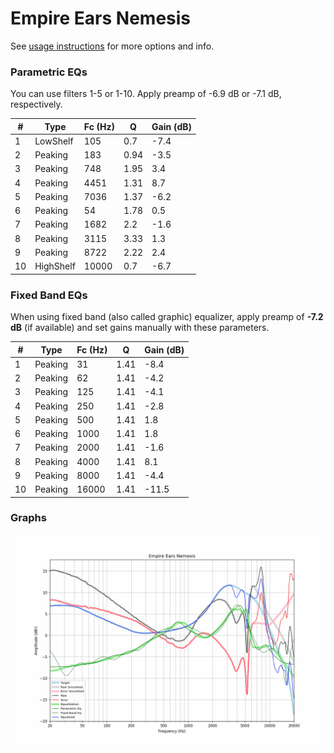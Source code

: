 # Empire Ears Nemesis
See [usage instructions](https://github.com/jaakkopasanen/AutoEq#usage) for more options and info.

### Parametric EQs
You can use filters 1-5 or 1-10. Apply preamp of -6.9 dB or -7.1 dB, respectively.

|   # | Type      |   Fc (Hz) |    Q |   Gain (dB) |
|-----|-----------|-----------|------|-------------|
|   1 | LowShelf  |       105 | 0.7  |        -7.4 |
|   2 | Peaking   |       183 | 0.94 |        -3.5 |
|   3 | Peaking   |       748 | 1.95 |         3.4 |
|   4 | Peaking   |      4451 | 1.31 |         8.7 |
|   5 | Peaking   |      7036 | 1.37 |        -6.2 |
|   6 | Peaking   |        54 | 1.78 |         0.5 |
|   7 | Peaking   |      1682 | 2.2  |        -1.6 |
|   8 | Peaking   |      3115 | 3.33 |         1.3 |
|   9 | Peaking   |      8722 | 2.22 |         2.4 |
|  10 | HighShelf |     10000 | 0.7  |        -6.7 |

### Fixed Band EQs
When using fixed band (also called graphic) equalizer, apply preamp of **-7.2 dB** (if available) and set gains manually with these parameters.

|   # | Type    |   Fc (Hz) |    Q |   Gain (dB) |
|-----|---------|-----------|------|-------------|
|   1 | Peaking |        31 | 1.41 |        -8.4 |
|   2 | Peaking |        62 | 1.41 |        -4.2 |
|   3 | Peaking |       125 | 1.41 |        -4.1 |
|   4 | Peaking |       250 | 1.41 |        -2.8 |
|   5 | Peaking |       500 | 1.41 |         1.8 |
|   6 | Peaking |      1000 | 1.41 |         1.8 |
|   7 | Peaking |      2000 | 1.41 |        -1.6 |
|   8 | Peaking |      4000 | 1.41 |         8.1 |
|   9 | Peaking |      8000 | 1.41 |        -4.4 |
|  10 | Peaking |     16000 | 1.41 |       -11.5 |

### Graphs
![](./Empire%20Ears%20Nemesis.png)
